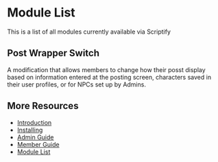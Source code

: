 # Module List

This is a list of all modules currently available via Scriptify

## Post Wrapper Switch

A modification that allows members to change how their posst display based on information entered at the posting screen, characters saved in their user profiles, or for NPCs set up by Admins.

## More Resources

- [Introduction](../README.md)
- [Installing](./installing.md)
- [Admin Guide](./adminguide.md)
- [Member Guide](./memberguide.md)
- [Module List](./moduleList.md)
